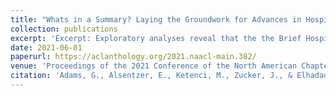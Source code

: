 ```yaml
---
title: "Whats in a Summary? Laying the Groundwork for Advances in Hospital-Course Summarization"
collection: publications
excerpt: 'Excerpt: Exploratory analyses reveal that the the Brief Hospital Course section of the discharge summary is highly abstractive with some long extracted fragments; is concise yet comprehensive; differs in style and content organization from the source notes; exhibits minimal lexical cohesion; and represents silver-standard references for summarization.'
date: 2021-06-01
paperurl: https://aclanthology.org/2021.naacl-main.382/
venue: 'Proceedings of the 2021 Conference of the North American Chapter of the Association for Computational Linguistics: Human Language Technologies'
citation: 'Adams, G., Alsentzer, E., Ketenci, M., Zucker, J., & Elhadad, N. (2021, June). Whats in a Summary? Laying the Groundwork for Advances in Hospital-Course Summarization. In Proceedings of the conference. Association for Computational Linguistics. North American Chapter. Meeting (Vol. 2021, p. 4794).'
---
```

